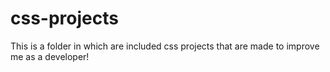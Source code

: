 # css-projects

This is a folder in which are included css projects that are made to improve me as a developer!
